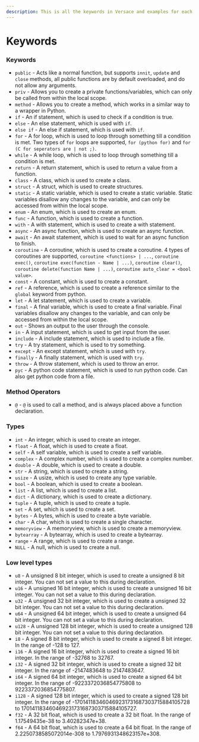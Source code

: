 ```yaml
---
description: This is all the keywords in Versace and examples for each one
---
```


# Keywords

### Keywords

* `public` - Acts like a normal function, but supports `innit`, `update` and `close` methods, all public functions are by default overloaded, and do not allow any arguments.
* `priv` - Allows you to create a private functions/variables, which can only be called from within the local scope.
* `method` - Allows you to create a method, which works in a similar way to a wrapper in Python.
* `if` - An if statement, which is used to check if a condition is true.
* `else` - An else statement, which is used with `if`.
* `else if` - An else if statement, which is used with `if`.
* `for` - A for loop, which is used to loop through something till a condition is met. Two types of `for` loops are supported, `for (python for)` and `for (C for seperators are | not ;)`.
* `while` - A while loop, which is used to loop through something till a condition is met.
* `return` - A return statement, which is used to return a value from a function.
* `class` - A class, which is used to create a class.
* `struct` - A struct, which is used to create structures.
* `static` - A static variable, which is used to create a static variable. Static variables disallow any changes to the variable, and can only be accessed from within the local scope.
* `enum` - An enum, which is used to create an enum.
* `func` - A function, which is used to create a function.
* `with` - A with statement, which is used to create a with statement.
* `async` - An async function, which is used to create an async function.
* `await` - An await statement, which is used to wait for an async function to finish.
* `coroutine` - A coroutine, which is used to create a coroutine. 4 types of coroutines are supported, `coroutine <functions> | ...`, `coroutine exec()`, `coroutine exec(function - Name | ...)`, `coroutine clear()`, `coroutine delete(function Name | ...)`, `coroutine auto_clear = <bool value>`.
* `const` - A constant, which is used to create a constant.
* `ref` - A reference, which is used to create a reference similar to the `global` keyword from python.
* `let` - A let statement, which is used to create a variable.
* `final` - A final variable, which is used to create a final variable. Final variables disallow any changes to the variable, and can only be accessed from within the local scope.
* `out` - Shows an output to the user through the console.
* `in` - A input statement, which is used to get input from the user.
* `include` - A include statement, which is used to include a file.
* `try` - A try statement, which is used to try something.
* `except` - An except statement, which is used with `try`.
* `finally` - A finally statement, which is used with `try`.
* `throw` - A throw statement, which is used to throw an error.
* `pyc` - A python code statement, which is used to run python code. Can also get python code from a file.

### Method Operators

* `@` - `@` is used to call a method, and is always placed above a function declaration.

### Types

* `int` - An integer, which is used to create an integer.
* `float` - A float, which is used to create a float.
* `self` - A self variable, which is used to create a self variable.
* `complex` - A complex number, which is used to create a complex number.
* `double` - A double, which is used to create a double.
* `str` - A string, which is used to create a string.
* `usize` - A usize, which is used to create any type variable.
* `bool` - A boolean, which is used to create a boolean.
* `list` - A list, which is used to create a list.
* `dict` - A dictionary, which is used to create a dictionary.
* `tuple` - A tuple, which is used to create a tuple.
* `set` - A set, which is used to create a set.
* `bytes` - A bytes, which is used to create a byte variable.
* `char` - A char, which is used to create a single character.
* `memoryview` - A memoryview, which is used to create a memoryview.
* `bytearray` - A bytearray, which is used to create a bytearray.
* `range` - A range, which is used to create a range.
* `NULL` - A null, which is used to create a null.

### Low level types

* `u8` - A unsigned 8 bit integer, which is used to create a unsigned 8 bit integer. You can not set a value to this during declaration.
* `u16` - A unsigned 16 bit integer, which is used to create a unsigned 16 bit integer. You can not set a value to this during declaration.
* `u32` - A unsigned 32 bit integer, which is used to create a unsigned 32 bit integer. You can not set a value to this during declaration.
* `u64` - A unsigned 64 bit integer, which is used to create a unsigned 64 bit integer. You can not set a value to this during declaration.
* `u128` - A unsigned 128 bit integer, which is used to create a unsigned 128 bit integer. You can not set a value to this during declaration.
* `i8` - A signed 8 bit integer, which is used to create a signed 8 bit integer. In the range of -128 to 127.
* `i16` - A signed 16 bit integer, which is used to create a signed 16 bit integer. In the range of -32768 to 32767.
* `i32` - A signed 32 bit integer, which is used to create a signed 32 bit integer. In the range of -2147483648 to 2147483647.
* `i64` - A signed 64 bit integer, which is used to create a signed 64 bit integer. In the range of -9223372036854775808 to 9223372036854775807.
* `i128` - A signed 128 bit integer, which is used to create a signed 128 bit integer. In the range of -170141183460469231731687303715884105728 to 170141183460469231731687303715884105727.
* `f32` - A 32 bit float, which is used to create a 32 bit float. In the range of 1.17549435e-38 to 3.40282347e+38.
* `f64` - A 64 bit float, which is used to create a 64 bit float. In the range of 2.2250738585072014e-308 to 1.7976931348623157e+308.
